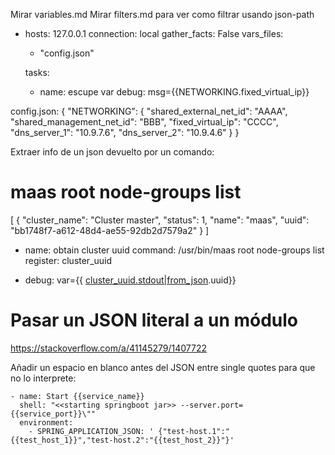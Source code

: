 Mirar variables.md
Mirar filters.md para ver como filtrar usando json-path

- hosts: 127.0.0.1
  connection: local
  gather_facts: False
  vars_files:
  - "config.json"

  tasks:
  - name: escupe var
      debug: msg={{NETWORKING.fixed_virtual_ip}}

config.json:
{
    "NETWORKING": {
        "shared_external_net_id": "AAAA",
        "shared_management_net_id": "BBB",
        "fixed_virtual_ip": "CCCC",
        "dns_server_1": "10.9.7.6",
        "dns_server_2": "10.9.4.6"
    }
}

Extraer info de un json devuelto por un comando:

# maas root node-groups list

[
    {
        "cluster_name": "Cluster master",
        "status": 1,
        "name": "maas",
        "uuid": "bb1748f7-a612-48d4-ae55-92db2d7579a2"
    }
]

- name: obtain cluster uuid
  command: /usr/bin/maas root node-groups list
  register: cluster_uuid

- debug: var={{ [cluster_uuid.stdout|from_json](0).uuid}}

# Pasar un JSON literal a un módulo

<https://stackoverflow.com/a/41145279/1407722>

Añadir un espacio en blanco antes del JSON entre single quotes para que no lo interprete:

```ansible
- name: Start {{service_name}}
  shell: "<<starting springboot jar>> --server.port={{service_port}}\""
  environment:
    - SPRING_APPLICATION_JSON: ' {"test-host.1":"{{test_host_1}}","test-host.2":"{{test_host_2}}"}'
```
